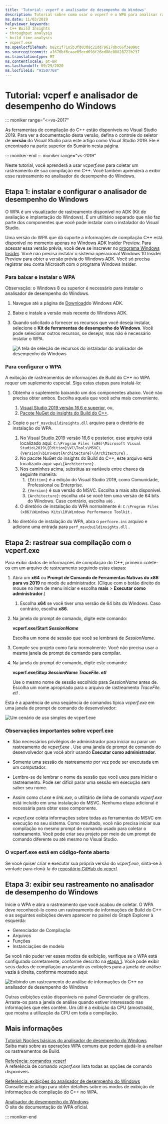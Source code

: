 ```yaml
---
title: 'Tutorial: vcperf e analisador de desempenho do Windows'
description: Tutorial sobre como usar o vcperf e o WPA para analisar rastreamentos de Build do C++.
ms.date: 11/03/2019
helpviewer_keywords:
- C++ Build Insights
- throughput analysis
- build time analysis
- vcperf.exe
ms.openlocfilehash: b82c1f7105b3fd03d8c21dd79617dbc66f3e090c
ms.sourcegitcommit: a1676bf6caae05ecd698f26ed80c08828722b237
ms.translationtype: MT
ms.contentlocale: pt-BR
ms.lasthandoff: 09/29/2020
ms.locfileid: "91507768"
---
```

# <a name="tutorial-vcperf-and-windows-performance-analyzer"></a>Tutorial: vcperf e analisador de desempenho do Windows

::: moniker range="<=vs-2017"

As ferramentas de compilação do C++ estão disponíveis no Visual Studio 2019. Para ver a documentação desta versão, defina o controle do seletor de **versão** do Visual Studio para este artigo como Visual Studio 2019. Ele é encontrado na parte superior do Sumário nesta página.

::: moniker-end
::: moniker range="vs-2019"

Neste tutorial, você aprenderá a usar *vcperf.exe* para coletar um rastreamento de sua compilação em C++. Você também aprenderá a exibir esse rastreamento no analisador de desempenho do Windows.

## <a name="step-1-install-and-configure-windows-performance-analyzer"></a>Etapa 1: instalar e configurar o analisador de desempenho do Windows

O WPA é um visualizador de rastreamento disponível no ADK (Kit de avaliação e implantação do Windows). É um utilitário separado que não faz parte dos componentes que você pode instalar com o instalador do Visual Studio.

Uma versão do WPA que dá suporte a informações de compilação C++ está disponível no momento apenas no Windows ADK Insider Preview. Para acessar essa versão prévia, você deve se inscrever no [programa Windows Insider](https://insider.windows.com). Você não precisa instalar o sistema operacional Windows 10 Insider Preview para obter a versão prévia do Windows ADK. Você só precisa registrar seu conta Microsoft com o programa Windows Insider.

### <a name="to-download-and-install-wpa"></a>Para baixar e instalar o WPA

Observação: o Windows 8 ou superior é necessário para instalar o analisador de desempenho do Windows.

1. Navegue até a página de [Download](/windows-hardware/get-started/adk-install)do Windows ADK.

1. Baixe e instale a versão mais recente do Windows ADK.

1. Quando solicitado a fornecer os recursos que você deseja instalar, selecione o **Kit de ferramentas de desempenho do Windows**. Você pode selecionar outros recursos, se desejar, mas não é necessário instalar o WPA.

   ![A tela de seleção de recursos do instalador do analisador de desempenho do Windows](media/wpa-installation.png)

### <a name="to-configure-wpa"></a><a name="configuration-steps"></a> Para configurar o WPA

A exibição de rastreamentos de informações de Build do C++ no WPA requer um suplemento especial. Siga estas etapas para instalá-lo:

1. Obtenha o suplemento baixando um dos componentes abaixo. Você não precisa obter ambos. Escolha aquela que você acha mais conveniente.
    1. [Visual Studio 2019 versão 16,6 e superior](https://visualstudio.microsoft.com/downloads/), ou,
    1. [Pacote NuGet do insights do Build do C++](https://www.nuget.org/packages/Microsoft.Cpp.BuildInsights/).

1. Copie o `perf_msvcbuildinsights.dll` arquivo para o diretório de instalação do WPA.
    1. No Visual Studio 2019 versão 16,6 e posterior, esse arquivo está localizado aqui: `C:\Program Files (x86)\Microsoft Visual Studio\2019\{Edition}\VC\Tools\MSVC\{Version}\bin\Host{Architecture}\{Architecture}` .
    1. No pacote NuGet do insights do Build do C++, este arquivo está localizado aqui: `wpa\{Architecture}` .
    1. Nos caminhos acima, substitua as variáveis entre chaves da seguinte maneira:
        1. `{Edition}` é a edição do Visual Studio 2019, como Comunidade, Professional ou Enterprise.
        1. `{Version}` é sua versão do MSVC. Escolha a mais alta disponível.
        1. `{Architecture}`: escolha `x64` se você tem uma versão de 64 bits do Windows. Caso contrário, escolha `x86` .
    1. O diretório de instalação do WPA normalmente é: `C:\Program Files (x86)\Windows Kits\10\Windows Performance Toolkit` .

1. No diretório de instalação do WPA, abra o `perfcore.ini` arquivo e adicione uma entrada para `perf_msvcbuildinsights.dll` .

## <a name="step-2-trace-your-build-with-vcperfexe"></a>Etapa 2: rastrear sua compilação com o vcperf.exe

Para exibir dados de informações de compilação do C++, primeiro colete-os em um arquivo de rastreamento seguindo estas etapas:

1. Abra um **x64** ou **Prompt de Comando de Ferramentas Nativas do x86 para vs 2019** no modo de administrador. (Clique com o botão direito do mouse no item de menu iniciar e escolha **mais**  >  **Executar como administrador**.)
    1. Escolha **x64** se você tiver uma versão de 64 bits do Windows. Caso contrário, escolha **x86**.

1. Na janela do prompt de comando, digite este comando:

   **vcperf.exe/Start _SessionName_**

   Escolha um nome de sessão que você se lembrará de *SessionName*.

1. Compile seu projeto como faria normalmente. Você não precisa usar a mesma janela de prompt de comando para compilar.

1. Na janela do prompt de comando, digite este comando:

   **vcperf.exe/Stop _SessionName_ _TraceFile. etl_**

   Use o mesmo nome de sessão escolhido para *SessionName* antes de. Escolha um nome apropriado para o arquivo de rastreamento *TraceFile. etl* .

Esta é a aparência de uma seqüência de comandos típica *vcperf.exe* em uma janela de prompt de comando do desenvolvedor:

![Um cenário de uso simples de vcperf.exe](media/vcperf-simple-usage.png)

### <a name="important-notes-about-vcperfexe"></a>Observações importantes sobre vcperf.exe

- São necessários privilégios de administrador para iniciar ou parar um rastreamento de *vcperf.exe* . Use uma janela de prompt de comando do desenvolvedor que você abrir usando **Executar como administrador**.

- Somente uma sessão de rastreamento por vez pode ser executada em um computador.

- Lembre-se de lembrar o nome da sessão que você usou para iniciar o rastreamento. Pode ser difícil parar uma sessão em execução sem saber seu nome.

- Assim como *cl.exe* e *link.exe*, o utilitário de linha de comando *vcperf.exe* está incluído em uma instalação do MSVC. Nenhuma etapa adicional é necessária para obter esse componente.

- *vcperf.exe* coleta informações sobre todas as ferramentas do MSVC em execução no seu sistema. Como resultado, você não precisa iniciar sua compilação no mesmo prompt de comando usado para coletar o rastreamento. Você pode criar seu projeto por meio de um prompt de comando diferente ou até mesmo no Visual Studio.

### <a name="vcperfexe-is-open-source"></a>O vcperf.exe está em código-fonte aberto

Se você quiser criar e executar sua própria versão do *vcperf.exe*, sinta-se à vontade para cloná-la do [repositório GitHub do vcperf](https://github.com/microsoft/vcperf).

## <a name="step-3-view-your-trace-in-windows-performance-analyzer"></a>Etapa 3: exibir seu rastreamento no analisador de desempenho do Windows

Inicie o WPA e abra o rastreamento que você acabou de coletar. O WPA deve reconhecê-lo como um rastreamento de informações de Build do C++ e as seguintes exibições devem aparecer no painel do Graph Explorer à esquerda:

- Gerenciador de Compilação
- Arquivos
- Funções
- Instanciações de modelo

Se você não puder ver esses modos de exibição, verifique se o WPA está configurado corretamente, conforme descrito na [etapa 1](#configuration-steps). Você pode exibir seus dados de compilação arrastando as exibições para a janela de análise vazia à direita, conforme mostrado aqui:

![Exibindo um rastreamento de análise de informações do C++ no analisador de desempenho do Windows](media/wpa-viewing-trace.gif)

Outras exibições estão disponíveis no painel Gerenciador de gráficos. Arraste-os para a janela de análise quando estiver interessado nas informações que eles contêm. Um útil é a exibição da CPU (amostrada), que mostra a utilização da CPU em toda a compilação.

## <a name="more-information"></a>Mais informações

[Tutorial: Noções básicas do analisador de desempenho do Windows](wpa-basics.md)\
Saiba mais sobre as operações WPA comuns que podem ajudá-lo a analisar os rastreamentos de Build.

[Referência: comandos vcperf](../reference/vcperf-commands.md)\
A referência de comando *vcperf.exe* lista todas as opções de comando disponíveis.

[Referência: exibições do analisador de desempenho do Windows](../reference/wpa-views.md)\
Consulte este artigo para obter detalhes sobre os modos de exibição de informações de compilação do C++ no WPA.

[Analisador de desempenho do Windows](/windows-hardware/test/wpt/windows-performance-analyzer)\
O site de documentação do WPA oficial.

::: moniker-end
